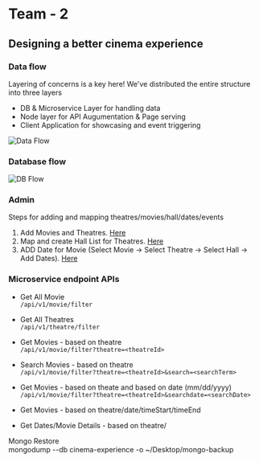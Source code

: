 # Team - 2 

## Designing a better cinema experience

### Data flow
Layering of concerns is a key here!
We've distributed the entire structure into three layers
- DB & Microservice Layer for handling data
- Node layer for API Augumentation & Page serving
- Client Application for showcasing and event triggering

![Data Flow](https://github.com/XT-training/case-studies/blob/team-2/docs/data-flow.png)

### Database flow
![DB Flow](https://github.com/XT-training/case-studies/blob/team-2/docs/db-flow.jpg)

### Admin
Steps for adding and mapping theatres/movies/hall/dates/events
1. Add Movies and Theatres. [Here](https://github.com/XT-training/case-studies/blob/team-2/admin/movie-theatre.html)
2. Map and create Hall List for Theatres. [Here](https://github.com/XT-training/case-studies/blob/team-2/admin/hall.html) 
3. ADD Date for Movie (Select Movie -> Select Theatre -> Select Hall -> Add Dates). [Here](https://github.com/XT-training/case-studies/blob/team-2/admin/date.html)

### Microservice endpoint APIs

- Get All Movie  
`/api/v1/movie/filter`

- Get All Theatres  
`/api/v1/theatre/filter`

- Get Movies - based on theatre  
`/api/v1/movie/filter?theatre=<theatreId>`

- Search Movies - based on theatre  
`/api/v1/movie/filter?theatre=<theatreId>&search=<searchTerm>`

- Get Movies - based on theate and based on date (mm/dd/yyyy)  
`/api/v1/movie/filter?theatre=<theatreId>&searchdate=<searchDate>`

- Get Movies - based on theatre/date/timeStart/timeEnd

- Get Dates/Movie Details - based on theatre/






Mongo Restore  
mongodump  --db cinema-experience -o ~/Desktop/mongo-backup